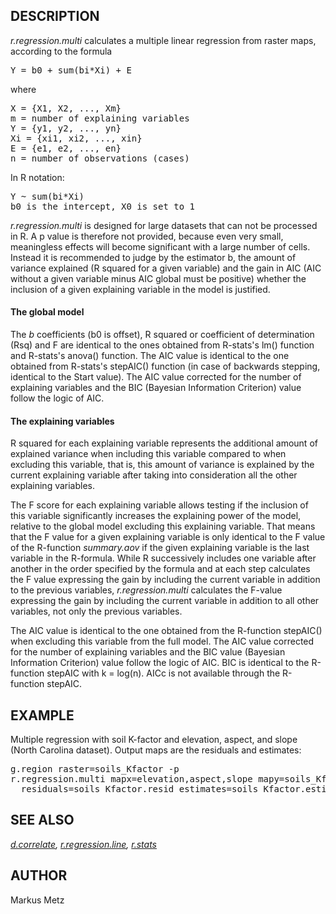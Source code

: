 <h2>DESCRIPTION</h2>

<em>r.regression.multi</em> calculates a multiple linear regression from
raster maps, according to the formula
<div class="code"><pre>
Y = b0 + sum(bi*Xi) + E
</pre></div>
where
<div class="code"><pre>
X = {X1, X2, ..., Xm}
m = number of explaining variables
Y = {y1, y2, ..., yn}
Xi = {xi1, xi2, ..., xin}
E = {e1, e2, ..., en}
n = number of observations (cases)
</pre></div>

In R notation:
<div class="code"><pre>
Y ~ sum(bi*Xi)
b0 is the intercept, X0 is set to 1
</pre></div>

<p>
<em>r.regression.multi</em> is designed for large datasets that can not
be processed in R. A p value is therefore not provided, because even
very small, meaningless effects will become significant with a large
number of cells. Instead it is recommended to judge by the estimator b,
the amount of variance explained (R squared for a given variable) and
the gain in AIC (AIC without a given variable minus AIC global must be
positive) whether the inclusion of a given explaining variable in the
model is justified.

<h4>The global model</h4>
The <em>b</em> coefficients (b0 is offset), R squared or coefficient of
determination (Rsq) and F are identical to the ones obtained from
R-stats's lm() function and R-stats's anova() function. The AIC value
is identical to the one obtained from R-stats's stepAIC() function
(in case of backwards stepping, identical to the Start value). The
AIC value corrected for the number of explaining variables and the BIC
(Bayesian Information Criterion) value follow the logic of AIC.

<h4>The explaining variables</h4>
R squared for each explaining variable represents the additional amount
of explained variance when including this variable compared to when
excluding this variable, that is, this amount of variance is explained
by the current explaining variable after taking into consideration all
the other explaining variables.
<p>
The F score for each explaining variable allows testing if the inclusion
of this variable significantly increases the explaining power of the
model, relative to the global model excluding this explaining variable.
That means that the F value for a given explaining variable is only
identical to the F value of the R-function <em>summary.aov</em> if the
given explaining variable is the last variable in the R-formula. While
R successively includes one variable after another in the order
specified by the formula and at each step calculates the F value
expressing the gain by including the current variable in addition to the
previous variables, <em>r.regression.multi</em> calculates the F-value
expressing the gain by including the current variable in addition to all
other variables, not only the previous variables.
<p>
The AIC value is identical to the one obtained from the R-function
stepAIC() when excluding this variable from the full model. The AIC
value corrected for the number of explaining variables and the BIC value
(Bayesian Information Criterion) value follow the logic of AIC. BIC is
identical to the R-function stepAIC with k = log(n). AICc is not
available through the R-function stepAIC.

<h2>EXAMPLE</h2>

<!-- replace with better example -->

Multiple regression with soil K-factor and elevation, aspect, and slope
(North Carolina dataset). Output maps are the residuals and estimates:

<div class="code"><pre>
g.region raster=soils_Kfactor -p
r.regression.multi mapx=elevation,aspect,slope mapy=soils_Kfactor \
  residuals=soils_Kfactor.resid estimates=soils_Kfactor.estim
</pre></div>

<h2>SEE ALSO</h2>

<em>
<a href="d.correlate.html">d.correlate</a>,
<a href="r.regression.line.html">r.regression.line</a>,
<a href="r.stats.html">r.stats</a>
</em>

<h2>AUTHOR</h2>

Markus Metz
